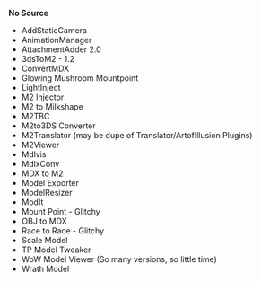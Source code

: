 **No Source**
* AddStaticCamera
* AnimationManager
* AttachmentAdder 2.0
* 3dsToM2 - 1.2
* ConvertMDX
* Glowing Mushroom Mountpoint
* LightInject
* M2 Injector
* M2 to Milkshape
* M2TBC
* M2to3DS Converter
* M2Translator (may be dupe of Translator/ArtofIllusion Plugins)
* M2Viewer
* Mdlvis
* MdlxConv
* MDX to M2
* Model Exporter
* ModelResizer
* ModIt
* Mount Point - Glitchy
* OBJ to MDX
* Race to Race - Glitchy
* Scale Model
* TP Model Tweaker
* WoW Model Viewer (So many versions, so little time)
* Wrath Model